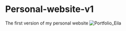 # Personal-website-v1
The first version of my personal website
![Portfolio_Eila](https://github.com/neospidey/Personal-website-v1/assets/112655295/bb449ecf-d31e-4832-bdb8-6a7c0e74362a)
